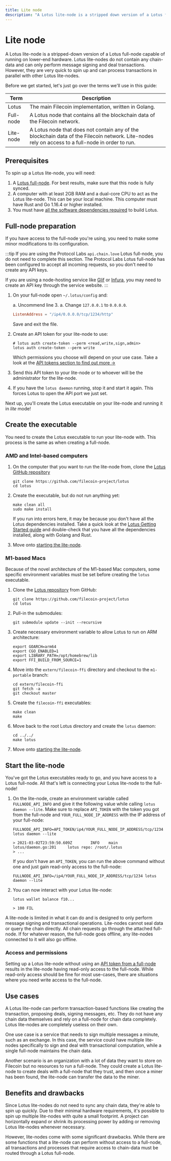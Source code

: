 ```yaml
---
title: Lite node 
description: "A Lotus lite-node is a stripped down version of a Lotus full-node capable of running on lower-end hardware. Lotus lite-nodes do not contain any chain-data and can only perform message signing and deal transactions. However, they are very quick to spin up and can process transactions in parallel with other Lotus lite-nodes."
---
```


# Lite node 

A Lotus lite-node is a stripped-down version of a Lotus full-node capable of running on lower-end hardware. Lotus lite-nodes do not contain any chain-data and can only perform message signing and deal transactions. However, they are very quick to spin up and can process transactions in parallel with other Lotus lite-nodes.

Before we get started, let's just go over the terms we'll use in this guide:

| Term | Description |
| --- | --- |
| Lotus | The main Filecoin implementation, written in Golang. |
| Full-node | A Lotus node that contains all the blockchain data of the Filecoin network. |
| Lite-node | A Lotus node that does not contain any of the blockchain data of the Filecoin network. Lite-nodes rely on access to a full-node in order to run. |

## Prerequisites

To spin up a Lotus lite-node, you will need:

1. A [Lotus full-node](../../get-started/lotus/installation). For best results, make sure that this node is fully synced. 
2. A computer with at least 2GB RAM and a dual-core CPU to act as the Lotus lite-node. This can be your local machine. This computer must have Rust and Go 1.16.4 or higher installed.
3. You must have [all the software dependencies required](../../get-started/lotus/installation#software-dependencies) to build Lotus.

## Full-node preparation

If you have access to the full-node you're using, you need to make some minor modifications to its configuration.

:::tip
If you are using the Protocol Labs `api.chain.love` Lotus full-node, you do not need to complete this section. The Protocol Labs Lotus full-node has been configured to accept all incoming requests, so you don't need to create any API keys.

If you are using a node-hosting service like [Glif](https://www.glif.io/) or [Infura](https://infura.io/), you may need to create an API key through the service website.
:::

1. On your full-node open `~/.lotus/config` and:

    a. Uncommend line 3.
    a. Change `127.0.0.1` to `0.0.0.0`.

    ```toml
    ListenAddress = "/ip4/0.0.0.0/tcp/1234/http"
    ```

    Save and exit the file.

1. Create an API token for your lite-node to use:

    ```shell
    # lotus auth create-token --perm <read,write,sign,admin>
    lotus auth create-token --perm write
    ```

    Which permissions you choose will depend on your use case. Take a look at the [API tokens section to find out more →](./api-tokens/#obtaining-tokens)

1. Send this API token to your lite-node or to whoever will be the administrator for the lite-node.
1. If you have the `lotus daemon` running, stop it and start it again. This forces Lotus to open the API port we just set.

Next up, you'll create the Lotus executable on your lite-node and running it in _lite_ mode!

## Create the executable 

You need to create the Lotus executable to run your lite-node with. This process is the same as when creating a full-node.

### AMD and Intel-based computers

1. On the computer that you want to run the lite-node from, clone the [Lotus GitHub repository](https://github.com/filecoin-project/lotus) 

    ```shell
    git clone https://github.com/filecoin-project/lotus
    cd lotus
    ```

1. Create the executable, but do not run anything yet:

    ```shell
    make clean all
    sudo make install
    ```

    If you run into errors here, it may be because you don't have all the Lotus dependencies installed. Take a quick look at the [Lotus Getting Started guide](../../get-started/lotus/installation/#software-dependencies) and double-check that you have all the dependencies installed, along with Golang and Rust.

1. Move onto [starting the lite-node](#start-the-lite-node).

### M1-based Macs

Because of the novel architecture of the M1-based Mac computers, some specific environment variables must be set before creating the `lotus` executable.

1. Clone the [Lotus repository](https://github.com/filecoin-project/lotus) from GitHub: 

    ```shell   
    git clone https://github.com/filecoin-project/lotus
    cd lotus
    ```

1. Pull-in the submodules:

    ```shell
    git submodule update --init --recursive
    ```

1. Create necessary environment variable to allow Lotus to run on ARM architecture:

    ```shell
    export GOARCH=arm64
    export CGO_ENABLED=1
    export LIBRARY_PATH=/opt/homebrew/lib
    export FFI_BUILD_FROM_SOURCE=1
    ```

1. Move into the `extern/filecoin-ffi` directory and checkout to the `m1-portable` branch:

    ```shell
    cd extern/filecoin-ffi
    git fetch -a
    git checkout master
    ```

1. Create the `filecoin-ffi` executables:

    ```shell
    make clean
    make
    ```

1. Move back to the root Lotus directory and create the `lotus` daemon:

    ```shell
    cd ../../
    make lotus
    ```

1. Move onto [starting the lite-node](#start-the-lite-node).

## Start the lite-node

You've got the Lotus executables ready to go, and you have access to a Lotus full-node. All that's left is connecting your Lotus lite-node to the full-node!

1. On the lite-node, create an environment variable called `FULLNODE_API_INFO` and give it the following value while calling `lotus daemon --lite`. Make sure to replace `API_TOKEN` with the token you got from the full-node and `YOUR_FULL_NODE_IP_ADDRESS` with the IP address of your full-node:

    ```shell
    FULLNODE_API_INFO=API_TOKEN/ip4/YOUR_FULL_NODE_IP_ADDRESS/tcp/1234 lotus daemon --lite

    > 2021-03-02T23:59:50.609Z        INFO    main    lotus/daemon.go:201     lotus repo: /root/.lotus
    > ...
    ```

    If you don't have an `API_TOKEN`, you can run the above command without one and just gain read-only access to the full-node:

    ```shell
    FULLNODE_API_INFO=/ip4/YOUR_FULL_NODE_IP_ADDRESS/tcp/1234 lotus daemon --lite
    ```

1. You can now interact with your Lotus lite-node:

    ```shell
    lotus wallet balance f10...

    > 100 FIL
    ```

A lite-node is limited in what it can do and is designed to only perform message signing and transactional operations. Lite-nodes cannot seal data or query the chain directly. All chain requests go through the attached full-node. If for whatever reason, the full-node goes offline, any lite-nodes connected to it will also go offline.

### Access and permissions 

Setting up a Lotus lite-node without using an [API token from a full-node](./api-tokens/) results in the lite-node having read-only access to the full-node. While read-only access should be fine for most use-cases, there are situations where you need write access to the full-node. 

## Use cases 

A Lotus lite-node can perform transaction-based functions like creating the transaction, proposing deals, signing messages, etc. They do not have any chain data themselves and rely on a full-node for chain data completely. Lotus lite-nodes are completely useless on their own.

One use case is a service that needs to sign multiple messages a minute, such as an exchange. In this case, the service could have multiple lite-nodes specifically to sign and deal with transactional computation, while a single full-node maintains the chain data.

Another scenario is an organization with a lot of data they want to store on Filecoin but no resources to run a full-node. They could create a Lotus lite-node to create deals with a full-node that they trust, and then once a miner has been found, the lite-node can transfer the data to the miner.

## Benefits and drawbacks 

Since Lotus lite-nodes do not need to sync any chain data, they're able to spin up quickly. Due to their minimal hardware requirements, it's possible to spin up multiple lite-nodes with quite a small footprint. A project can horizontally expand or shrink its processing power by adding or removing Lotus lite-nodes whenever necessary.

However, lite-nodes come with some significant drawbacks. While there are some functions that a lite-node can perform without access to a full-node, all transactions and processes that require access to chain-data must be routed through a Lotus full-node. 

